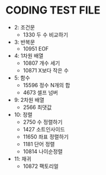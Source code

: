 # CODING TEST FILE
  - 2: 조건문
    - 1330 두 수 비교하기
  - 3: 반복문
    - 10951 EOF
  - 4: 1차원 배열
    - 10807 개수 세기
    - 10871 X보다 작은 수
  - 5: 함수
    - 15596 정수 N개의 합
    - 4673 셀프 넘버
  - 9: 2차원 배열
    - 2566 최댓값
  - 10: 정렬
    - 2750 수 정렬하기
    - 1427 소트인사이드
    - 11650 좌표 정렬하기
    - 1181 단어 정렬
    - 10814 나이순정렬
  - 11: 재귀
    - 10872 팩토리얼
